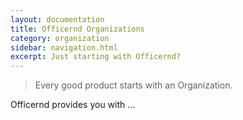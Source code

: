 ```yaml
---
layout: documentation
title: Officernd Organizations
category: organization
sidebar: navigation.html
excerpt: Just starting with Officernd?
---
```


> Every good product starts with an Organization.

Officernd provides you with ...